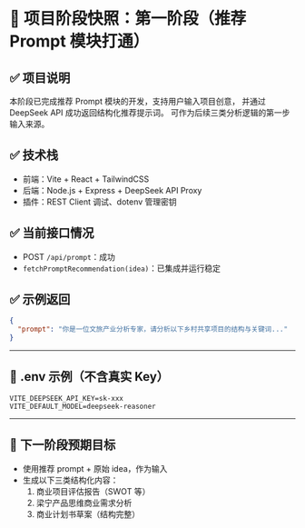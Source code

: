 # 🧾 项目阶段快照：第一阶段（推荐 Prompt 模块打通）

## ✅ 项目说明

本阶段已完成推荐 Prompt 模块的开发，支持用户输入项目创意，
并通过 DeepSeek API 成功返回结构化推荐提示词。
可作为后续三类分析逻辑的第一步输入来源。

## ✅ 技术栈

- 前端：Vite + React + TailwindCSS
- 后端：Node.js + Express + DeepSeek API Proxy
- 插件：REST Client 调试、dotenv 管理密钥

## ✅ 当前接口情况

- POST `/api/prompt`：成功
- `fetchPromptRecommendation(idea)`：已集成并运行稳定

## ✅ 示例返回

```json
{
  "prompt": "你是一位文旅产业分析专家，请分析以下乡村共享项目的结构与关键词..."
}
```

---

## 🔐 .env 示例（不含真实 Key）

```env
VITE_DEEPSEEK_API_KEY=sk-xxx
VITE_DEFAULT_MODEL=deepseek-reasoner
```

---

## 📌 下一阶段预期目标

- 使用推荐 prompt + 原始 idea，作为输入
- 生成以下三类结构化内容：
  1. 商业项目评估报告（SWOT 等）
  2. 梁宁产品思维商业需求分析
  3. 商业计划书草案（结构完整）
